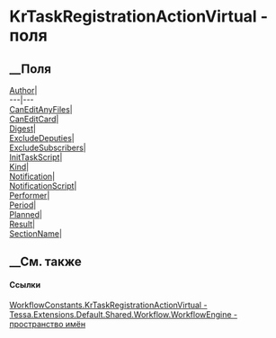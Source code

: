 # KrTaskRegistrationActionVirtual - поля
##  __Поля
[Author](F_Tessa_Extensions_Default_Shared_Workflow_WorkflowEngine_WorkflowConstants_KrTaskRegistrationActionVirtual_Author.htm)|  
---|---  
[CanEditAnyFiles](F_Tessa_Extensions_Default_Shared_Workflow_WorkflowEngine_WorkflowConstants_KrTaskRegistrationActionVirtual_CanEditAnyFiles.htm)|  
[CanEditCard](F_Tessa_Extensions_Default_Shared_Workflow_WorkflowEngine_WorkflowConstants_KrTaskRegistrationActionVirtual_CanEditCard.htm)|  
[Digest](F_Tessa_Extensions_Default_Shared_Workflow_WorkflowEngine_WorkflowConstants_KrTaskRegistrationActionVirtual_Digest.htm)|  
[ExcludeDeputies](F_Tessa_Extensions_Default_Shared_Workflow_WorkflowEngine_WorkflowConstants_KrTaskRegistrationActionVirtual_ExcludeDeputies.htm)|  
[ExcludeSubscribers](F_Tessa_Extensions_Default_Shared_Workflow_WorkflowEngine_WorkflowConstants_KrTaskRegistrationActionVirtual_ExcludeSubscribers.htm)|  
[InitTaskScript](F_Tessa_Extensions_Default_Shared_Workflow_WorkflowEngine_WorkflowConstants_KrTaskRegistrationActionVirtual_InitTaskScript.htm)|  
[Kind](F_Tessa_Extensions_Default_Shared_Workflow_WorkflowEngine_WorkflowConstants_KrTaskRegistrationActionVirtual_Kind.htm)|  
[Notification](F_Tessa_Extensions_Default_Shared_Workflow_WorkflowEngine_WorkflowConstants_KrTaskRegistrationActionVirtual_Notification.htm)|  
[NotificationScript](F_Tessa_Extensions_Default_Shared_Workflow_WorkflowEngine_WorkflowConstants_KrTaskRegistrationActionVirtual_NotificationScript.htm)|  
[Performer](F_Tessa_Extensions_Default_Shared_Workflow_WorkflowEngine_WorkflowConstants_KrTaskRegistrationActionVirtual_Performer.htm)|  
[Period](F_Tessa_Extensions_Default_Shared_Workflow_WorkflowEngine_WorkflowConstants_KrTaskRegistrationActionVirtual_Period.htm)|  
[Planned](F_Tessa_Extensions_Default_Shared_Workflow_WorkflowEngine_WorkflowConstants_KrTaskRegistrationActionVirtual_Planned.htm)|  
[Result](F_Tessa_Extensions_Default_Shared_Workflow_WorkflowEngine_WorkflowConstants_KrTaskRegistrationActionVirtual_Result.htm)|  
[SectionName](F_Tessa_Extensions_Default_Shared_Workflow_WorkflowEngine_WorkflowConstants_KrTaskRegistrationActionVirtual_SectionName.htm)|  
## __См. также
#### Ссылки
[WorkflowConstants.KrTaskRegistrationActionVirtual -
](T_Tessa_Extensions_Default_Shared_Workflow_WorkflowEngine_WorkflowConstants_KrTaskRegistrationActionVirtual.htm)
[Tessa.Extensions.Default.Shared.Workflow.WorkflowEngine - пространство
имён](N_Tessa_Extensions_Default_Shared_Workflow_WorkflowEngine.htm)
